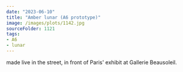 ```yaml
---
date: "2023-06-10"
title: "Amber lunar (A6 prototype)"
image: /images/plots/1142.jpg
sourceFolder: 1121
tags:
- A6
- lunar
---
```


made live in the street, in front of Paris' exhibit at Gallerie Beausoleil.